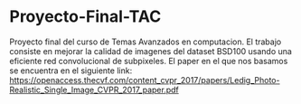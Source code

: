 # Proyecto-Final-TAC
Proyecto final del curso de Temas Avanzados en computacion.
El trabajo consiste en mejorar la calidad de imagenes del dataset BSD100 usando una eficiente red convolucional
de subpixeles. El paper en el que nos basamos se encuentra en el siguiente link:
https://openaccess.thecvf.com/content_cvpr_2017/papers/Ledig_Photo-Realistic_Single_Image_CVPR_2017_paper.pdf
